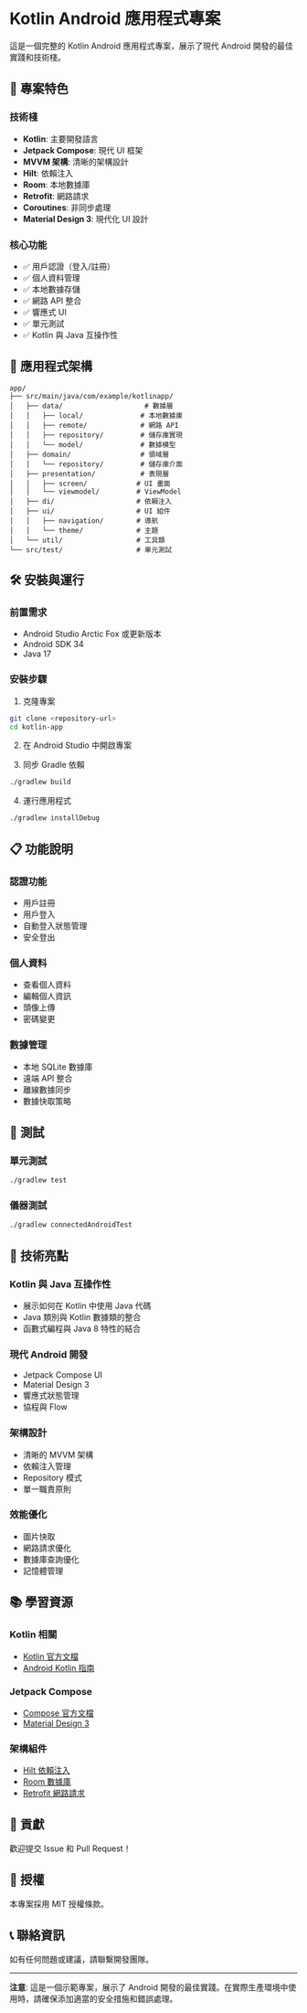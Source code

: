 # Kotlin Android 應用程式專案

這是一個完整的 Kotlin Android 應用程式專案，展示了現代 Android 開發的最佳實踐和技術棧。

## 🚀 專案特色

### 技術棧
- **Kotlin**: 主要開發語言
- **Jetpack Compose**: 現代 UI 框架
- **MVVM 架構**: 清晰的架構設計
- **Hilt**: 依賴注入
- **Room**: 本地數據庫
- **Retrofit**: 網路請求
- **Coroutines**: 非同步處理
- **Material Design 3**: 現代化 UI 設計

### 核心功能
- ✅ 用戶認證（登入/註冊）
- ✅ 個人資料管理
- ✅ 本地數據存儲
- ✅ 網路 API 整合
- ✅ 響應式 UI
- ✅ 單元測試
- ✅ Kotlin 與 Java 互操作性

## 📱 應用程式架構

```
app/
├── src/main/java/com/example/kotlinapp/
│   ├── data/                    # 數據層
│   │   ├── local/              # 本地數據庫
│   │   ├── remote/             # 網路 API
│   │   ├── repository/         # 儲存庫實現
│   │   └── model/              # 數據模型
│   ├── domain/                 # 領域層
│   │   └── repository/         # 儲存庫介面
│   ├── presentation/           # 表現層
│   │   ├── screen/            # UI 畫面
│   │   └── viewmodel/         # ViewModel
│   ├── di/                    # 依賴注入
│   ├── ui/                    # UI 組件
│   │   ├── navigation/        # 導航
│   │   └── theme/             # 主題
│   └── util/                  # 工具類
└── src/test/                  # 單元測試
```

## 🛠 安裝與運行

### 前置需求
- Android Studio Arctic Fox 或更新版本
- Android SDK 34
- Java 17

### 安裝步驟

1. 克隆專案
```bash
git clone <repository-url>
cd kotlin-app
```

2. 在 Android Studio 中開啟專案

3. 同步 Gradle 依賴
```bash
./gradlew build
```

4. 運行應用程式
```bash
./gradlew installDebug
```

## 📋 功能說明

### 認證功能
- 用戶註冊
- 用戶登入
- 自動登入狀態管理
- 安全登出

### 個人資料
- 查看個人資料
- 編輯個人資訊
- 頭像上傳
- 密碼變更

### 數據管理
- 本地 SQLite 數據庫
- 遠端 API 整合
- 離線數據同步
- 數據快取策略

## 🧪 測試

### 單元測試
```bash
./gradlew test
```

### 儀器測試
```bash
./gradlew connectedAndroidTest
```

## 🔧 技術亮點

### Kotlin 與 Java 互操作性
- 展示如何在 Kotlin 中使用 Java 代碼
- Java 類別與 Kotlin 數據類的整合
- 函數式編程與 Java 8 特性的結合

### 現代 Android 開發
- Jetpack Compose UI
- Material Design 3
- 響應式狀態管理
- 協程與 Flow

### 架構設計
- 清晰的 MVVM 架構
- 依賴注入管理
- Repository 模式
- 單一職責原則

### 效能優化
- 圖片快取
- 網路請求優化
- 數據庫查詢優化
- 記憶體管理

## 📚 學習資源

### Kotlin 相關
- [Kotlin 官方文檔](https://kotlinlang.org/docs/)
- [Android Kotlin 指南](https://developer.android.com/kotlin)

### Jetpack Compose
- [Compose 官方文檔](https://developer.android.com/jetpack/compose)
- [Material Design 3](https://m3.material.io/)

### 架構組件
- [Hilt 依賴注入](https://dagger.dev/hilt/)
- [Room 數據庫](https://developer.android.com/training/data-storage/room)
- [Retrofit 網路請求](https://square.github.io/retrofit/)

## 🤝 貢獻

歡迎提交 Issue 和 Pull Request！

## 📄 授權

本專案採用 MIT 授權條款。

## 📞 聯絡資訊

如有任何問題或建議，請聯繫開發團隊。

---

**注意**: 這是一個示範專案，展示了 Android 開發的最佳實踐。在實際生產環境中使用時，請確保添加適當的安全措施和錯誤處理。 